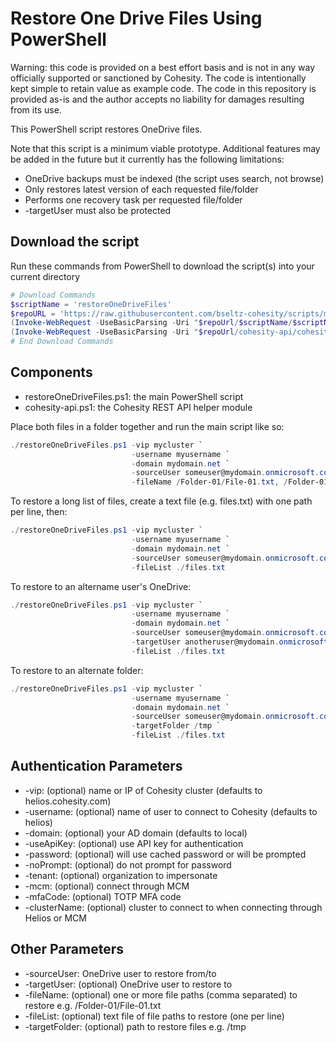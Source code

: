 # Restore One Drive Files Using PowerShell

Warning: this code is provided on a best effort basis and is not in any way officially supported or sanctioned by Cohesity. The code is intentionally kept simple to retain value as example code. The code in this repository is provided as-is and the author accepts no liability for damages resulting from its use.

This PowerShell script restores OneDrive files.

Note that this script is a minimum viable prototype. Additional features may be added in the future but it currently has the following limitations:

* OneDrive backups must be indexed (the script uses search, not browse)
* Only restores latest version of each requested file/folder
* Performs one recovery task per requested file/folder
* -targetUser must also be protected

## Download the script

Run these commands from PowerShell to download the script(s) into your current directory

```powershell
# Download Commands
$scriptName = 'restoreOneDriveFiles'
$repoURL = 'https://raw.githubusercontent.com/bseltz-cohesity/scripts/master/powershell'
(Invoke-WebRequest -UseBasicParsing -Uri "$repoUrl/$scriptName/$scriptName.ps1").content | Out-File "$scriptName.ps1"; (Get-Content "$scriptName.ps1") | Set-Content "$scriptName.ps1"
(Invoke-WebRequest -UseBasicParsing -Uri "$repoUrl/cohesity-api/cohesity-api.ps1").content | Out-File cohesity-api.ps1; (Get-Content cohesity-api.ps1) | Set-Content cohesity-api.ps1
# End Download Commands
```

## Components

* restoreOneDriveFiles.ps1: the main PowerShell script
* cohesity-api.ps1: the Cohesity REST API helper module

Place both files in a folder together and run the main script like so:

```powershell
./restoreOneDriveFiles.ps1 -vip mycluster `
                           -username myusername `
                           -domain mydomain.net `
                           -sourceUser someuser@mydomain.onmicrosoft.com `
                           -fileName /Folder-01/File-01.txt, /Folder-01/File-02.txt
```

To restore a long list of files, create a text file (e.g. files.txt) with one path per line, then:

```powershell
./restoreOneDriveFiles.ps1 -vip mycluster `
                           -username myusername `
                           -domain mydomain.net `
                           -sourceUser someuser@mydomain.onmicrosoft.com `
                           -fileList ./files.txt
```

To restore to an altername user's OneDrive:

```powershell
./restoreOneDriveFiles.ps1 -vip mycluster `
                           -username myusername `
                           -domain mydomain.net `
                           -sourceUser someuser@mydomain.onmicrosoft.com `
                           -targetUser anotheruser@mydomain.onmicrosoft.com `
                           -fileList ./files.txt
```

To restore to an alternate folder:

```powershell
./restoreOneDriveFiles.ps1 -vip mycluster `
                           -username myusername `
                           -domain mydomain.net `
                           -sourceUser someuser@mydomain.onmicrosoft.com `
                           -targetFolder /tmp `
                           -fileList ./files.txt
```

## Authentication Parameters

* -vip: (optional) name or IP of Cohesity cluster (defaults to helios.cohesity.com)
* -username: (optional) name of user to connect to Cohesity (defaults to helios)
* -domain: (optional) your AD domain (defaults to local)
* -useApiKey: (optional) use API key for authentication
* -password: (optional) will use cached password or will be prompted
* -noPrompt: (optional) do not prompt for password
* -tenant: (optional) organization to impersonate
* -mcm: (optional) connect through MCM
* -mfaCode: (optional) TOTP MFA code
* -clusterName: (optional) cluster to connect to when connecting through Helios or MCM

## Other Parameters

* -sourceUser: OneDrive user to restore from/to
* -targetUser: (optional) OneDrive user to restore to
* -fileName: (optional) one or more file paths (comma separated) to restore e.g. /Folder-01/File-01.txt
* -fileList: (optional) text file of file paths to restore (one per line)
* -targetFolder: (optional) path to restore files e.g. /tmp
